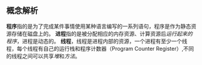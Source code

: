 ## 概念解析
**程序**指的是为了完成某件事情使用某种语言编写的一系列语句，程序是作为静态资源存储在磁盘上的。
**进程**指的是被分配相应的内存资源、计算资源后*运行起来的程序*，进程是动态的。
**线程**，线程是进程内部的资源，一个进程有至少一个线程，每个线程有自己的运行栈和程序计数器（Program Counter Register）,不同的线程之间可以共享*堆*和*方法*。